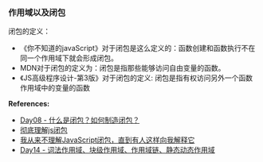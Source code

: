### 作用域以及闭包

闭包的定义：
- 《你不知道的javaScript》对于闭包是这么定义的：函数创建和函数执行不在同一个作用域下就会形成闭包。
- MDN对于闭包的定义为：闭包是指那些能够访问自由变量的函数。
- 《JS高级程序设计-第3版》对于闭包的定义:  闭包是指有权访问另外一个函数作用域中的变量的函数

**References:**
- [Day08 - 什么是闭包？如何制造闭包？](https://juejin.cn/post/7050861660000976904)
- [彻底理解js闭包](https://juejin.cn/post/6844903470839906311)
- [我从来不理解JavaScript闭包，直到有人这样向我解释它](https://juejin.cn/post/6844903858636849159)
- [Day14 - 词法作用域、块级作用域、作用域链、静态动态作用域](https://juejin.cn/post/7053087344827744292)